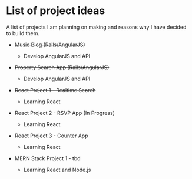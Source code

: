 # List of project ideas

A list of projects I am planning on making and reasons why I have decided to build them.

* ~~Music Blog (Rails/AngularJS)~~
  * Develop AngularJS and API
  
* ~~Property Search App (Rails/AngularJS)~~
  * Develop AngularJS and API   
  
* ~~React Project 1 - Realtime Search~~
  * Learning React
  
* React Project 2 - RSVP App (In Progress)
  * Learning React
  
* React Project 3 - Counter App
  * Learning React
  
* MERN Stack Project 1 - tbd
  * Learning React and Node.js

